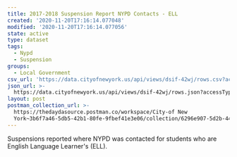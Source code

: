 ```yaml
---
title: 2017-2018 Suspension Report NYPD Contacts - ELL
created: '2020-11-20T17:16:14.077048'
modified: '2020-11-20T17:16:14.077056'
state: active
type: dataset
tags:
  - Nypd
  - Suspension
groups:
  - Local Government
csv_url: 'https://data.cityofnewyork.us/api/views/dsif-42wj/rows.csv?accessType=DOWNLOAD'
json_url: >-
  https://data.cityofnewyork.us/api/views/dsif-42wj/rows.json?accessType=DOWNLOAD
layout: post
postman_collection_url: >-
  https://thedaydasource.postman.co/workspace/City-of New
  York~3b6f7a46-5db5-42b1-80fe-9fbef41e3e06/collection/6296e907-5d2b-44c9-870b-6e7508f1d915
---
```

Suspensions reported where NYPD was contacted for students who are English Language Learner's (ELL).
